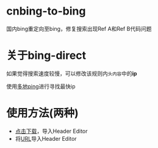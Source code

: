 # cnbing-to-bing
国内bing重定向至bing，修复搜索出现Ref A和Ref B代码问题
# 关于bing-direct
如果觉得搜索速度较慢，可以修改该规则内`头内容`中的**ip**

使用[多地ping](https://www.itdog.cn/ping/bing.com)进行寻找最快ip

# 使用方法(两种)
- [点击下载](https://gist.githubusercontent.com/MengNianxiaoyao/9955c078d0801ac9d7ab30f1700538d4/raw/7c42b3af595755ea1087f48a6a6aa4fdbe4eb73a/cn.bingtobing.json)，导入Header Editor
- 将[URL](https://gist.githubusercontent.com/MengNianxiaoyao/9955c078d0801ac9d7ab30f1700538d4/raw/7c42b3af595755ea1087f48a6a6aa4fdbe4eb73a/cn.bingtobing.json)导入Header Editor
